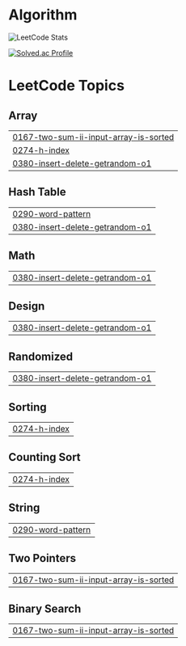 # Algorithm

![LeetCode Stats](https://leetcard.jacoblin.cool/603080?theme=nord&font=Noto%20Sans%20Gothic)

[![Solved.ac Profile](http://mazassumnida.wtf/api/generate_badge?boj=gusxo1820)](https://solved.ac/gusxo1820)

<!---LeetCode Topics Start-->
# LeetCode Topics
## Array
|  |
| ------- |
| [0167-two-sum-ii-input-array-is-sorted](https://github.com/HyeonTee/Solved/tree/master/0167-two-sum-ii-input-array-is-sorted) |
| [0274-h-index](https://github.com/HyeonTee/Solved/tree/master/0274-h-index) |
| [0380-insert-delete-getrandom-o1](https://github.com/HyeonTee/Solved/tree/master/0380-insert-delete-getrandom-o1) |
## Hash Table
|  |
| ------- |
| [0290-word-pattern](https://github.com/HyeonTee/Solved/tree/master/0290-word-pattern) |
| [0380-insert-delete-getrandom-o1](https://github.com/HyeonTee/Solved/tree/master/0380-insert-delete-getrandom-o1) |
## Math
|  |
| ------- |
| [0380-insert-delete-getrandom-o1](https://github.com/HyeonTee/Solved/tree/master/0380-insert-delete-getrandom-o1) |
## Design
|  |
| ------- |
| [0380-insert-delete-getrandom-o1](https://github.com/HyeonTee/Solved/tree/master/0380-insert-delete-getrandom-o1) |
## Randomized
|  |
| ------- |
| [0380-insert-delete-getrandom-o1](https://github.com/HyeonTee/Solved/tree/master/0380-insert-delete-getrandom-o1) |
## Sorting
|  |
| ------- |
| [0274-h-index](https://github.com/HyeonTee/Solved/tree/master/0274-h-index) |
## Counting Sort
|  |
| ------- |
| [0274-h-index](https://github.com/HyeonTee/Solved/tree/master/0274-h-index) |
## String
|  |
| ------- |
| [0290-word-pattern](https://github.com/HyeonTee/Solved/tree/master/0290-word-pattern) |
## Two Pointers
|  |
| ------- |
| [0167-two-sum-ii-input-array-is-sorted](https://github.com/HyeonTee/Solved/tree/master/0167-two-sum-ii-input-array-is-sorted) |
## Binary Search
|  |
| ------- |
| [0167-two-sum-ii-input-array-is-sorted](https://github.com/HyeonTee/Solved/tree/master/0167-two-sum-ii-input-array-is-sorted) |
<!---LeetCode Topics End-->